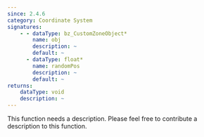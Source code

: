 ```yaml
---
since: 2.4.6
category: Coordinate System
signatures:
    - - dataType: bz_CustomZoneObject*
        name: obj
        description: ~
        default: ~
      - dataType: float*
        name: randomPos
        description: ~
        default: ~
returns:
    dataType: void
    description: ~
---
```


This function needs a description. Please feel free to contribute a description to this function.
